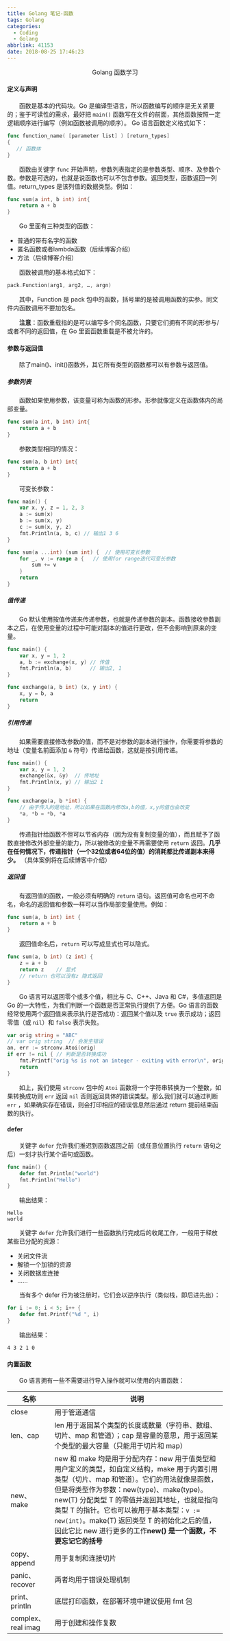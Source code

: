 ```yaml
---
title: Golang 笔记-函数
tags: Golang
categories:
  - Coding
  - Golang
abbrlink: 41153
date: 2018-08-25 17:46:23
---
```


<center>Golang 函数学习</center>

<!--more--> 

#### 定义与声明

　　函数是基本的代码块。Go 是编译型语言，所以函数编写的顺序是无关紧要的；鉴于可读性的需求，最好把 `main()` 函数写在文件的前面，其他函数按照一定逻辑顺序进行编写（例如函数被调用的顺序）。 Go 语言函数定义格式如下：

```go
func function_name( [parameter list] ) [return_types]
{
   // 函数体
}
```

　　函数由关键字 `func` 开始声明，参数列表指定的是参数类型、顺序、及参数个数。参数是可选的，也就是说函数也可以不包含参数。返回类型，函数返回一列值。return_types 是该列值的数据类型。例如：

```go
func sum(a int, b int) int{
	return a + b
}
```

　　Go 里面有三种类型的函数：

- 普通的带有名字的函数
- 匿名函数或者lambda函数（后续博客介绍）
- 方法（后续博客介绍）

　　函数被调用的基本格式如下： 

```go
pack.Function(arg1, arg2, …, argn)
```

　　其中，Function 是 pack 包中的函数，括号里的是被调用函数的实参。同文件内函数调用不要加包名。

　　**注意**：函数重载指的是可以编写多个同名函数，只要它们拥有不同的形参与/或者不同的返回值，在 Go 里面函数重载是不被允许的。

#### 参数与返回值

　　除了main()、init()函数外，其它所有类型的函数都可以有参数与返回值。

##### 参数列表

　　函数如果使用参数，该变量可称为函数的形参。形参就像定义在函数体内的局部变量。

```go
func sum(a int, b int) int{
	return a + b
}
```

　　参数类型相同的情况：

```go
func sum(a, b int) int{
	return a + b
}
```

　　可变长参数：

```go
func main() {
	var x, y, z = 1, 2, 3
	a := sum(x)
	b := sum(x, y)
	c := sum(x, y, z)
	fmt.Println(a, b, c) // 输出1 3 6
}

func sum(a ...int) (sum int) {	// 使用可变长参数
	for _, v := range a {	// 使用for range迭代可变长参数
		sum += v
	}
	return
}
```

##### 值传递

　　Go 默认使用按值传递来传递参数，也就是传递参数的副本。函数接收参数副本之后，在使用变量的过程中可能对副本的值进行更改，但不会影响到原来的变量。

```go
func main() {
	var x, y = 1, 2
	a, b := exchange(x, y) // 传值
	fmt.Println(a, b)      // 输出2, 1
}

func exchange(a, b int) (x, y int) {
	x, y = b, a
	return
}
```



##### 引用传递

　　如果需要直接修改参数的值，而不是对参数的副本进行操作，你需要将参数的地址（变量名前面添加 `&` 符号）传递给函数，这就是按引用传递。

```go
func main() {
	var x, y = 1, 2
	exchange(&x, &y)  // 传地址
	fmt.Println(x, y) // 输出2 1
}

func exchange(a, b *int) {
	// 由于传入的是地址，所以如果在函数内修改a,b的值，x,y的值也会改变
	*a, *b = *b, *a
}
```



　　传递指针给函数不但可以节省内存（因为没有复制变量的值），而且赋予了函数直接修改外部变量的能力，所以被修改的变量不再需要使用 `return` 返回。**几乎在任何情况下，传递指针（一个32位或者64位的值）的消耗都比传递副本来得少。** （具体案例将在后续博客中介绍）



##### 返回值

　　有返回值的函数，一般必须有明确的 `return` 语句。返回值可命名也可不命名，命名的返回值和参数一样可以当作局部变量使用。例如：

```gO
func sum(a, b int) int {
	return a + b
}
```

　　返回值命名后，`return` 可以写成显式也可以隐式。

```go
func sum(a, b int) (z int) {
	z = a + b
	return z	// 显式
    // return 也可以没有z 隐式返回
}
```

　　Go 语言可以返回零个或多个值，相比与 C、C++、Java 和 C#，多值返回是 Go 的一大特性，为我们判断一个函数是否正常执行提供了方便。Go 语言的函数经常使用两个返回值来表示执行是否成功：返回某个值以及 `true` 表示成功；返回零值（或 `nil`）和 `false` 表示失败。

```go
var orig string = "ABC"
// var orig string	// 会发生错误
an, err := strconv.Atoi(orig)
if err != nil {	// 判断是否转换成功
	fmt.Printf("orig %s is not an integer - exiting with error\n", orig)
	return
} 
```

　　如上，我们使用 `strconv` 包中的 `Atoi` 函数将一个字符串转换为一个整数，如果转换成功则 `err` 返回 `nil` 否则返回具体的错误类型。那么我们就可以通过判断 `err` ，如果确实存在错误，则会打印相应的错误信息然后通过 return 提前结束函数的执行。

#### defer

　　关键字 `defer` 允许我们推迟到函数返回之前（或任意位置执行 `return` 语句之后）一刻才执行某个语句或函数。

```go
func main() {
	defer fmt.Println("world")
	fmt.Println("Hello")
}    
```

　　输出结果：

```
Hello
world
```

　　关键字 `defer` 允许我们进行一些函数执行完成后的收尾工作，一般用于释放某些已分配的资源：

- 关闭文件流
- 解锁一个加锁的资源
- 关闭数据库连接
- ......

　　当有多个 defer 行为被注册时，它们会以逆序执行（类似栈，即后进先出）：

```go
for i := 0; i < 5; i++ {
	defer fmt.Printf("%d ", i)
}
```

　　输出结果：

```
4 3 2 1 0
```

#### 内置函数

　　Go 语言拥有一些不需要进行导入操作就可以使用的内置函数：

| 名称               | 说明                                                         |
| ------------------ | ------------------------------------------------------------ |
| close              | 用于管道通信                                                 |
| len、cap           | len 用于返回某个类型的长度或数量（字符串、数组、切片、map 和管道）；cap 是容量的意思，用于返回某个类型的最大容量（只能用于切片和 map） |
| new、make          | new 和 make 均是用于分配内存：new 用于值类型和用户定义的类型，如自定义结构，make 用于内置引用类型（切片、map 和管道）。它们的用法就像是函数，但是将类型作为参数：new(type)、make(type)。new(T) 分配类型 T 的零值并返回其地址，也就是指向类型 T 的指针。它也可以被用于基本类型：`v := new(int)`。make(T) 返回类型 T 的初始化之后的值，因此它比 new 进行更多的工作**new() 是一个函数，不要忘记它的括号** |
| copy、append       | 用于复制和连接切片                                           |
| panic、recover     | 两者均用于错误处理机制                                       |
| print、println     | 底层打印函数，在部署环境中建议使用 fmt 包                    |
| complex、real imag | 用于创建和操作复数                                           |